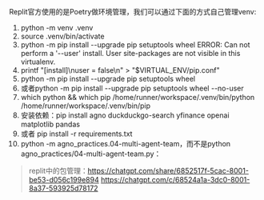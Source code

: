 Replit官方使用的是Poetry做环境管理，我们可以通过下面的方式自己管理venv:

1. python -m venv .venv
2. source .venv/bin/activate
3. python -m pip install --upgrade pip setuptools wheel
ERROR: Can not perform a '--user' install. User site-packages are not visible in this virtualenv.
5. printf "[install]\nuser = false\n" > "$VIRTUAL_ENV/pip.conf"
6. python -m pip install --upgrade pip setuptools wheel
7. 或者python -m pip install --upgrade pip setuptools wheel --no-user
8. which python && which pip
/home/runner/workspace/.venv/bin/python
/home/runner/workspace/.venv/bin/pip
9. 安装依赖：pip install agno duckduckgo-search yfinance openai matplotlib pandas
10. 或者 pip install -r requirements.txt
11. python -m agno_practices.04-multi-agent-team，而不是python agno_practices/04-multi-agent-team.py：
> replit中的包管理：https://chatgpt.com/share/6852517f-5cac-8001-be53-d056c199e894
> https://chatgpt.com/c/68524a1a-3dc0-8001-8a37-593925d78172



